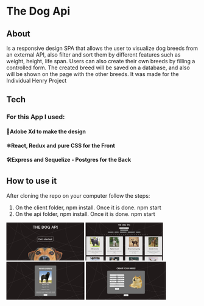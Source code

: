 # The Dog Api

## About

Is a responsive design SPA that allows the user to visualize dog breeds from an external API, also filter and sort them by different features such as weight, height, life span.
Users can also create their own breeds by filling a controlled form. The created breed will be saved on a database, and also will be shown on the page with the other breeds.
It was made for the Individual Henry Project
## Tech

### For this App I used:
#### 🎨Adobe Xd to make the design 
#### ⚛️React, Redux and pure CSS for the Front
#### 🛠Express and Sequelize - Postgres for the Back

## How to use it
 After cloning the repo on your computer follow the steps:
 1. On the client folder, npm install. Once it is done. npm start
 2. On the api folder, npm install. Once it is done. npm start


<img src='https://github.com/IgnaC02/IgnaC02/blob/main/Captura%20de%20pantalla%202021-09-23%20093705.png' alt='PI_dogs' height='100'> <img src='https://github.com/IgnaC02/IgnaC02/blob/main/Captura%20de%20pantalla%202021-09-23%20093548.png' alt='PI_dogs' height='100'> <img src='https://github.com/IgnaC02/IgnaC02/blob/main/Captura%20de%20pantalla%202021-09-23%20093629.png' alt='PI_dogs' height='100'> <img src='https://github.com/IgnaC02/IgnaC02/blob/main/Captura%20de%20pantalla%202021-09-23%20093606.png' alt='PI_dogs' height='100'>
